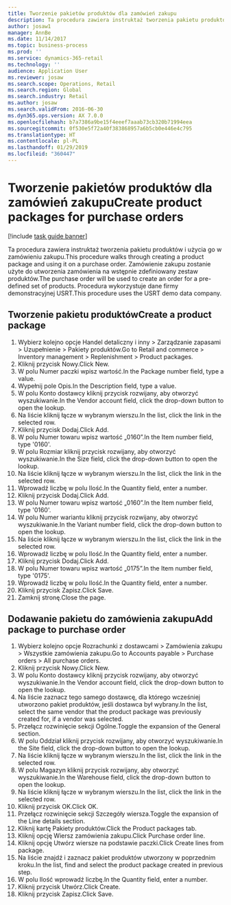 ```yaml
---
title: Tworzenie pakietów produktów dla zamówień zakupu
description: Ta procedura zawiera instruktaż tworzenia pakietu produktów i użycia go w zamówieniu zakupu.
author: josaw1
manager: AnnBe
ms.date: 11/14/2017
ms.topic: business-process
ms.prod: ''
ms.service: dynamics-365-retail
ms.technology: ''
audience: Application User
ms.reviewer: josaw
ms.search.scope: Operations, Retail
ms.search.region: Global
ms.search.industry: Retail
ms.author: josaw
ms.search.validFrom: 2016-06-30
ms.dyn365.ops.version: AX 7.0.0
ms.openlocfilehash: b7a7386a9be15f4eeef7aaab73cb320b71994eea
ms.sourcegitcommit: 0f530e5f72a40f383868957a6b5cb0e446e4c795
ms.translationtype: HT
ms.contentlocale: pl-PL
ms.lasthandoff: 01/29/2019
ms.locfileid: "360447"
---
```

# <a name="create-product-packages-for-purchase-orders"></a><span data-ttu-id="ce537-103">Tworzenie pakietów produktów dla zamówień zakupu</span><span class="sxs-lookup"><span data-stu-id="ce537-103">Create product packages for purchase orders</span></span>

[!include [task guide banner](../includes/task-guide-banner.md)]

<span data-ttu-id="ce537-104">Ta procedura zawiera instruktaż tworzenia pakietu produktów i użycia go w zamówieniu zakupu.</span><span class="sxs-lookup"><span data-stu-id="ce537-104">This procedure walks through creating a product package and using it on a purchase order.</span></span> <span data-ttu-id="ce537-105">Zamówienie zakupu zostanie użyte do utworzenia zamówienia na wstępnie zdefiniowany zestaw produktów.</span><span class="sxs-lookup"><span data-stu-id="ce537-105">The purchase order will be used to create an order for a pre-defined set of products.</span></span> <span data-ttu-id="ce537-106">Procedura wykorzystuje dane firmy demonstracyjnej USRT.</span><span class="sxs-lookup"><span data-stu-id="ce537-106">This procedure uses the USRT demo data company.</span></span>


## <a name="create-a-product-package"></a><span data-ttu-id="ce537-107">Tworzenie pakietu produktów</span><span class="sxs-lookup"><span data-stu-id="ce537-107">Create a product package</span></span>
1. <span data-ttu-id="ce537-108">Wybierz kolejno opcje Handel detaliczny i inny > Zarządzanie zapasami > Uzupełnienie > Pakiety produktów.</span><span class="sxs-lookup"><span data-stu-id="ce537-108">Go to Retail and commerce > Inventory management > Replenishment > Product packages.</span></span>
2. <span data-ttu-id="ce537-109">Kliknij przycisk Nowy.</span><span class="sxs-lookup"><span data-stu-id="ce537-109">Click New.</span></span>
3. <span data-ttu-id="ce537-110">W polu Numer paczki wpisz wartość.</span><span class="sxs-lookup"><span data-stu-id="ce537-110">In the Package number field, type a value.</span></span>
4. <span data-ttu-id="ce537-111">Wypełnij pole Opis.</span><span class="sxs-lookup"><span data-stu-id="ce537-111">In the Description field, type a value.</span></span>
5. <span data-ttu-id="ce537-112">W polu Konto dostawcy kliknij przycisk rozwijany, aby otworzyć wyszukiwanie.</span><span class="sxs-lookup"><span data-stu-id="ce537-112">In the Vendor account field, click the drop-down button to open the lookup.</span></span>
6. <span data-ttu-id="ce537-113">Na liście kliknij łącze w wybranym wierszu.</span><span class="sxs-lookup"><span data-stu-id="ce537-113">In the list, click the link in the selected row.</span></span>
7. <span data-ttu-id="ce537-114">Kliknij przycisk Dodaj.</span><span class="sxs-lookup"><span data-stu-id="ce537-114">Click Add.</span></span>
8. <span data-ttu-id="ce537-115">W polu Numer towaru wpisz wartość „0160”.</span><span class="sxs-lookup"><span data-stu-id="ce537-115">In the Item number field, type '0160'.</span></span>
9. <span data-ttu-id="ce537-116">W polu Rozmiar kliknij przycisk rozwijany, aby otworzyć wyszukiwanie.</span><span class="sxs-lookup"><span data-stu-id="ce537-116">In the Size field, click the drop-down button to open the lookup.</span></span>
10. <span data-ttu-id="ce537-117">Na liście kliknij łącze w wybranym wierszu.</span><span class="sxs-lookup"><span data-stu-id="ce537-117">In the list, click the link in the selected row.</span></span>
11. <span data-ttu-id="ce537-118">Wprowadź liczbę w polu Ilość.</span><span class="sxs-lookup"><span data-stu-id="ce537-118">In the Quantity field, enter a number.</span></span>
12. <span data-ttu-id="ce537-119">Kliknij przycisk Dodaj.</span><span class="sxs-lookup"><span data-stu-id="ce537-119">Click Add.</span></span>
13. <span data-ttu-id="ce537-120">W polu Numer towaru wpisz wartość „0160”.</span><span class="sxs-lookup"><span data-stu-id="ce537-120">In the Item number field, type '0160'.</span></span>
14. <span data-ttu-id="ce537-121">W polu Numer wariantu kliknij przycisk rozwijany, aby otworzyć wyszukiwanie.</span><span class="sxs-lookup"><span data-stu-id="ce537-121">In the Variant number field, click the drop-down button to open the lookup.</span></span>
15. <span data-ttu-id="ce537-122">Na liście kliknij łącze w wybranym wierszu.</span><span class="sxs-lookup"><span data-stu-id="ce537-122">In the list, click the link in the selected row.</span></span>
16. <span data-ttu-id="ce537-123">Wprowadź liczbę w polu Ilość.</span><span class="sxs-lookup"><span data-stu-id="ce537-123">In the Quantity field, enter a number.</span></span>
17. <span data-ttu-id="ce537-124">Kliknij przycisk Dodaj.</span><span class="sxs-lookup"><span data-stu-id="ce537-124">Click Add.</span></span>
18. <span data-ttu-id="ce537-125">W polu Numer towaru wpisz wartość „0175”.</span><span class="sxs-lookup"><span data-stu-id="ce537-125">In the Item number field, type '0175'.</span></span>
19. <span data-ttu-id="ce537-126">Wprowadź liczbę w polu Ilość.</span><span class="sxs-lookup"><span data-stu-id="ce537-126">In the Quantity field, enter a number.</span></span>
20. <span data-ttu-id="ce537-127">Kliknij przycisk Zapisz.</span><span class="sxs-lookup"><span data-stu-id="ce537-127">Click Save.</span></span>
21. <span data-ttu-id="ce537-128">Zamknij stronę.</span><span class="sxs-lookup"><span data-stu-id="ce537-128">Close the page.</span></span>

## <a name="add-package-to-purchase-order"></a><span data-ttu-id="ce537-129">Dodawanie pakietu do zamówienia zakupu</span><span class="sxs-lookup"><span data-stu-id="ce537-129">Add package to purchase order</span></span>
1. <span data-ttu-id="ce537-130">Wybierz kolejno opcje Rozrachunki z dostawcami > Zamówienia zakupu > Wszystkie zamówienia zakupu.</span><span class="sxs-lookup"><span data-stu-id="ce537-130">Go to Accounts payable > Purchase orders > All purchase orders.</span></span>
2. <span data-ttu-id="ce537-131">Kliknij przycisk Nowy.</span><span class="sxs-lookup"><span data-stu-id="ce537-131">Click New.</span></span>
3. <span data-ttu-id="ce537-132">W polu Konto dostawcy kliknij przycisk rozwijany, aby otworzyć wyszukiwanie.</span><span class="sxs-lookup"><span data-stu-id="ce537-132">In the Vendor account field, click the drop-down button to open the lookup.</span></span>
4. <span data-ttu-id="ce537-133">Na liście zaznacz tego samego dostawcę, dla którego wcześniej utworzono pakiet produktów, jeśli dostawca był wybrany.</span><span class="sxs-lookup"><span data-stu-id="ce537-133">In the list, select the same vendor that the product package was previously created for, if a vendor was selected.</span></span>
5. <span data-ttu-id="ce537-134">Przełącz rozwinięcie sekcji Ogólne.</span><span class="sxs-lookup"><span data-stu-id="ce537-134">Toggle the expansion of the General section.</span></span>
6. <span data-ttu-id="ce537-135">W polu Oddział kliknij przycisk rozwijany, aby otworzyć wyszukiwanie.</span><span class="sxs-lookup"><span data-stu-id="ce537-135">In the Site field, click the drop-down button to open the lookup.</span></span>
7. <span data-ttu-id="ce537-136">Na liście kliknij łącze w wybranym wierszu.</span><span class="sxs-lookup"><span data-stu-id="ce537-136">In the list, click the link in the selected row.</span></span>
8. <span data-ttu-id="ce537-137">W polu Magazyn kliknij przycisk rozwijany, aby otworzyć wyszukiwanie.</span><span class="sxs-lookup"><span data-stu-id="ce537-137">In the Warehouse field, click the drop-down button to open the lookup.</span></span>
9. <span data-ttu-id="ce537-138">Na liście kliknij łącze w wybranym wierszu.</span><span class="sxs-lookup"><span data-stu-id="ce537-138">In the list, click the link in the selected row.</span></span>
10. <span data-ttu-id="ce537-139">Kliknij przycisk OK.</span><span class="sxs-lookup"><span data-stu-id="ce537-139">Click OK.</span></span>
11. <span data-ttu-id="ce537-140">Przełącz rozwinięcie sekcji Szczegóły wiersza.</span><span class="sxs-lookup"><span data-stu-id="ce537-140">Toggle the expansion of the Line details section.</span></span>
12. <span data-ttu-id="ce537-141">Kliknij kartę Pakiety produktów.</span><span class="sxs-lookup"><span data-stu-id="ce537-141">Click the Product packages tab.</span></span>
13. <span data-ttu-id="ce537-142">Kliknij opcję Wiersz zamówienia zakupu.</span><span class="sxs-lookup"><span data-stu-id="ce537-142">Click Purchase order line.</span></span>
14. <span data-ttu-id="ce537-143">Kliknij opcję Utwórz wiersze na podstawie paczki.</span><span class="sxs-lookup"><span data-stu-id="ce537-143">Click Create lines from package.</span></span>
15. <span data-ttu-id="ce537-144">Na liście znajdź i zaznacz pakiet produktów utworzony w poprzednim kroku.</span><span class="sxs-lookup"><span data-stu-id="ce537-144">In the list, find and select the product package created in previous step.</span></span>
16. <span data-ttu-id="ce537-145">W polu Ilość wprowadź liczbę.</span><span class="sxs-lookup"><span data-stu-id="ce537-145">In the Quantity field, enter a number.</span></span>
17. <span data-ttu-id="ce537-146">Kliknij przycisk Utwórz.</span><span class="sxs-lookup"><span data-stu-id="ce537-146">Click Create.</span></span>
18. <span data-ttu-id="ce537-147">Kliknij przycisk Zapisz.</span><span class="sxs-lookup"><span data-stu-id="ce537-147">Click Save.</span></span>

